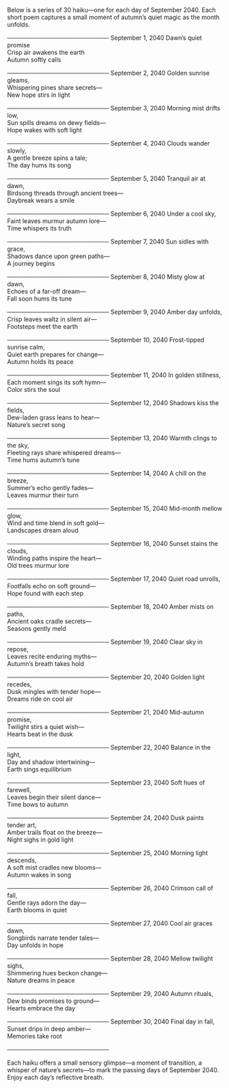 Below is a series of 30 haiku—one for each day of September 2040. Each short poem captures a small moment of autumn’s quiet magic as the month unfolds.

────────────────────────
September 1, 2040
Dawn’s quiet promise  
Crisp air awakens the earth  
Autumn softly calls

────────────────────────
September 2, 2040
Golden sunrise gleams,  
Whispering pines share secrets—  
New hope stirs in light

────────────────────────
September 3, 2040
Morning mist drifts low,  
Sun spills dreams on dewy fields—  
Hope wakes with soft light

────────────────────────
September 4, 2040
Clouds wander slowly,  
A gentle breeze spins a tale;  
The day hums its song

────────────────────────
September 5, 2040
Tranquil air at dawn,  
Birdsong threads through ancient trees—  
Daybreak wears a smile

────────────────────────
September 6, 2040
Under a cool sky,  
Faint leaves murmur autumn lore—  
Time whispers its truth

────────────────────────
September 7, 2040
Sun sidles with grace,  
Shadows dance upon green paths—  
A journey begins

────────────────────────
September 8, 2040
Misty glow at dawn,  
Echoes of a far-off dream—  
Fall soon hums its tune

────────────────────────
September 9, 2040
Amber day unfolds,  
Crisp leaves waltz in silent air—  
Footsteps meet the earth

────────────────────────
September 10, 2040
Frost-tipped sunrise calm,  
Quiet earth prepares for change—  
Autumn holds its peace

────────────────────────
September 11, 2040
In golden stillness,  
Each moment sings its soft hymn—  
Color stirs the soul

────────────────────────
September 12, 2040
Shadows kiss the fields,  
Dew-laden grass leans to hear—  
Nature’s secret song

────────────────────────
September 13, 2040
Warmth clings to the sky,  
Fleeting rays share whispered dreams—  
Time hums autumn’s tune

────────────────────────
September 14, 2040
A chill on the breeze,  
Summer’s echo gently fades—  
Leaves murmur their turn

────────────────────────
September 15, 2040
Mid-month mellow glow,  
Wind and time blend in soft gold—  
Landscapes dream aloud

────────────────────────
September 16, 2040
Sunset stains the clouds,  
Winding paths inspire the heart—  
Old trees murmur lore

────────────────────────
September 17, 2040
Quiet road unrolls,  
Footfalls echo on soft ground—  
Hope found with each step

────────────────────────
September 18, 2040
Amber mists on paths,  
Ancient oaks cradle secrets—  
Seasons gently meld

────────────────────────
September 19, 2040
Clear sky in repose,  
Leaves recite enduring myths—  
Autumn’s breath takes hold

────────────────────────
September 20, 2040
Golden light recedes,  
Dusk mingles with tender hope—  
Dreams ride on cool air

────────────────────────
September 21, 2040
Mid-autumn promise,  
Twilight stirs a quiet wish—  
Hearts beat in the dusk

────────────────────────
September 22, 2040
Balance in the light,  
Day and shadow intertwining—  
Earth sings equilibrium

────────────────────────
September 23, 2040
Soft hues of farewell,  
Leaves begin their silent dance—  
Time bows to autumn

────────────────────────
September 24, 2040
Dusk paints tender art,  
Amber trails float on the breeze—  
Night sighs in gold light

────────────────────────
September 25, 2040
Morning light descends,  
A soft mist cradles new blooms—  
Autumn wakes in song

────────────────────────
September 26, 2040
Crimson call of fall,  
Gentle rays adorn the day—  
Earth blooms in quiet

────────────────────────
September 27, 2040
Cool air graces dawn,  
Songbirds narrate tender tales—  
Day unfolds in hope

────────────────────────
September 28, 2040
Mellow twilight sighs,  
Shimmering hues beckon change—  
Nature dreams in peace

────────────────────────
September 29, 2040
Autumn rituals,  
Dew binds promises to ground—  
Hearts embrace the day

────────────────────────
September 30, 2040
Final day in fall,  
Sunset drips in deep amber—  
Memories take root

────────────────────────

Each haiku offers a small sensory glimpse—a moment of transition, a whisper of nature’s secrets—to mark the passing days of September 2040. Enjoy each day’s reflective breath.
